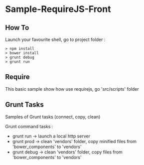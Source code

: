 Sample-RequireJS-Front
======================

How To
--

Launch your favourite shell, go to project folder :

```
> npm install
> bower install
> grunt debug
> grunt run
```

Require
-------

This basic sample show how use requirejs, go 'src/scripts' folder 

Grunt Tasks
-----------

Samples of Grunt tasks (connect, copy, clean)

Grunt command tasks :
* grunt run -> launch a local http server
* grunt prod -> clean 'vendors' folder, copy minified files from 'bower_components' to 'vendors'
* grunt debug -> clean 'vendors' folder, copy files from 'bower_components' to 'vendors'
